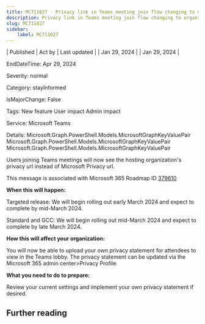 ```yaml
---
title: MC711027 - Privacy link in Teams meeting join flow changing to organization's privacy statement
description: Privacy link in Teams meeting join flow changing to organization's privacy statement
slug: MC711027
sidebar:
    label: MC711027
---
```


| Published | Act by | Last updated |
| Jan 29, 2024 |  | Jan 29, 2024 |

EndDateTime: Apr 29, 2024

Severity: normal

Category: stayInformed

IsMajorChange: False

Tags: New feature User impact Admin impact

Service: Microsoft Teams

Details: Microsoft.Graph.PowerShell.Models.MicrosoftGraphKeyValuePair Microsoft.Graph.PowerShell.Models.MicrosoftGraphKeyValuePair Microsoft.Graph.PowerShell.Models.MicrosoftGraphKeyValuePair

<p style="">Users joining Teams meetings will now see the hosting organization's privacy url instead of Microsoft Privacy url.</p>
<p>This message is associated with Microsoft 365 Roadmap ID <a href="https://www.microsoft.com/microsoft-365/roadmap?rtc=1%26filters=&amp;searchterms=379610" target="_blank">379610</a></p>
<p><b>When this will happen:</b></p><p>Targeted release: We will begin rolling out early March 2024 and expect to complete by mid-March 2024.
</p><p>Standard and GCC: We will begin rolling out mid-March 2024 and expect to complete by late March 2024.
</p><p><b>How this will affect your organization:</b><br></p>

<p>You will now be able to upload your own privacy statement for attendees to view in the Teams lobby. The privacy statement can be updated via the Microsoft 365 admin center&gt;Privacy Profile.</p><p><b>What you need to do to prepare:</b></p><p>Review your current settings and implement your own privacy statement if desired.</p>

## Further reading
